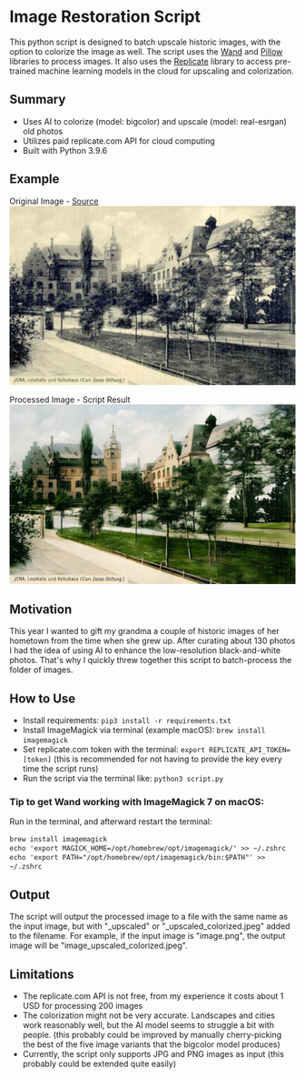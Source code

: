 # Image Restoration Script

This python script is designed to batch upscale historic images, with the option to colorize the image as well. The script uses the [Wand](https://pypi.org/project/Wand/) and [Pillow](https://pypi.org/project/Pillow/) libraries to process images. It also uses the [Replicate](https://pypi.org/project/replicate/) library to access pre-trained machine learning models in the cloud for upscaling and colorization.

## Summary

-   Uses AI to colorize (model: bigcolor) and upscale (model: real-esrgan) old photos
-   Utilizes paid replicate.com API for cloud computing
-   Built with Python 3.9.6

## Example

Original Image - [Source](https://www.facebook.com/photo/?fbid=1059495844211293)
![Original Image](https://github.com/linusmimietz/Image-Restoration-Script/blob/main/example-image/original.jpg?raw=true)

Processed Image - Script Result
![Processed Image](https://github.com/linusmimietz/Image-Restoration-Script/blob/main/example-image/result.jpg?raw=true)

## Motivation

This year I wanted to gift my grandma a couple of historic images of her hometown from the time when she grew up. After curating about 130 photos I had the idea of using AI to enhance the low-resolution black-and-white photos. That's why I quickly threw together this script to batch-process the folder of images.

## How to Use

-   Install requirements: `pip3 install -r requirements.txt`
-   Install ImageMagick via terminal (example macOS): `brew install imagemagick`
-   Set replicate.com token with the terminal: `export REPLICATE_API_TOKEN=[token]` (this is recommended for not having to provide the key every time the script runs)
-   Run the script via the terminal like: `python3 script.py`

### Tip to get Wand working with ImageMagick 7 on macOS:

Run in the terminal, and afterward restart the terminal:

```
brew install imagemagick
echo 'export MAGICK_HOME=/opt/homebrew/opt/imagemagick/' >> ~/.zshrc
echo 'export PATH="/opt/homebrew/opt/imagemagick/bin:$PATH"' >> ~/.zshrc
```

## Output

The script will output the processed image to a file with the same name as the input image, but with "\_upscaled" or "\_upscaled_colorized.jpeg" added to the filename. For example, if the input image is "image.png", the output image will be "image_upscaled_colorized.jpeg".

## Limitations

-   The replicate.com API is not free, from my experience it costs about 1 USD for processing 200 images
-   The colorization might not be very accurate. Landscapes and cities work reasonably well, but the AI model seems to struggle a bit with people. (this probably could be improved by manually cherry-picking the best of the five image variants that the bigcolor model produces)
-   Currently, the script only supports JPG and PNG images as input (this probably could be extended quite easily)
